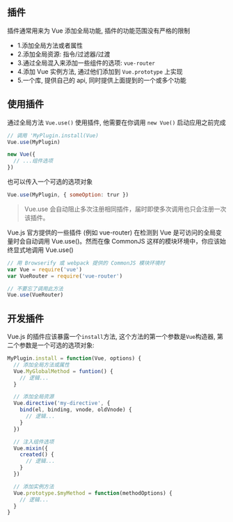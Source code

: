 ## 插件

插件通常用来为 Vue 添加全局功能, 插件的功能范围没有严格的限制

- 1.添加全局方法或者属性
- 2.添加全局资源: 指令/过滤器/过渡
- 3.通过全局混入来添加一些组件的选项: `vue-router`
- 4.添加 Vue 实例方法, 通过他们添加到 `Vue.prototype` 上实现
- 5.一个库, 提供自己的 api, 同时提供上面提到的一个或多个功能

## 使用插件

通过全局方法 `Vue.use()` 使用插件, 他需要在你调用 `new Vue()` 启动应用之前完成

```js
// 调用 'MyPlugin.install(Vue)
Vue.use(MyPlugin)

new Vue({
  // ...组件选项
})
```

也可以传入一个可选的选项对象

```js
Vue.use(MyPlugin, { someOption: trur })
```

> Vue.use 会自动阻止多次注册相同插件，届时即使多次调用也只会注册一次该插件。

Vue.js 官方提供的一些插件 (例如 vue-router) 在检测到 Vue 是可访问的全局变量时会自动调用 Vue.use()。然而在像 CommonJS 这样的模块环境中，你应该始终显式地调用 Vue.use()

```js
// 用 Browserify 或 webpack 提供的 CommonJS 模块环境时
var Vue = require('vue')
var VueRouter = require('vue-router')

// 不要忘了调用此方法
Vue.use(VueRouter)
```

## 开发插件

Vue.js 的插件应该暴露一个`install`方法, 这个方法的第一个参数是`Vue`构造器, 第二个参数是一个可选的选项对象:

```js
MyPlugin.install = function(Vue, options) {
  // 添加全局方法或属性
  Vue.MyGlobalMethod = funtion() {
    // 逻辑...
  }

  // 添加全局资源
  Vue.directive('my-directive', {
    bind(el, binding, vnode, oldVnode) {
      // 逻辑...
    }
  })

  // 注入组件选项
  Vue.mixin({
    created() {
      // 逻辑...
    }
  })

  // 添加实例方法
  Vue.prototype.$myMethod = function(methodOptions) {
    // 逻辑...
  }
}
```
